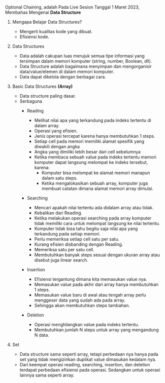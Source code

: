 Optional Chaining, adalah 
Pada Live Sesion Tanggal 1 Maret 2023, Membahas Mengenai **Data Structure**
1. Mengapa Belajar Data Structures?
    * Mengerti kualitas kode yang dibuat.
    * Efisiensi kode.

2. Data Structures
    * Data adalah cakupan luas merujuk semua tipe informasi yang tersimpan dalam memori komputer (string, number, Boolean, dll).
    * Data Structure adalah bagaimana menyimpan dan mengorganisir data/value/elemen di dalam memori komputer.
    * Data dapat dikelola dengan berbagai cara.

3. Basic Data Structures **(Array)**
    * Data structure paling dasar.
    * Serbaguna
        * Reading
            * Melihat nilai apa yang terkandung pada indeks tertentu di dalam array.
            * Operasi yang efisien.
            * Jenis operasi tercepat karena hanya membutuhkan 1 steps.
            * Setiap cell pada memori memiliki alamat spesifik yang diwakili dengan angka
            * Angka yang dimiliki lebih besar dari cell sebelumnya
            * Ketika membaca sebuah value pada indeks tertentu memori komputer dapat langsung melompat ke indeks tersebut, karena:
                * Komputer bisa melompat ke alamat memori manapun dalam satu steps.
                * Ketika mengalokasikan sebuah array, komputer juga membuat catatan dimana alamat memori array dimulai.

        * Searching
            * Mencari apakah nilai tertentu ada didalam array atau tidak.
            * Kebalikan dari Reading.
            * Ketika melakukan operasi searching pada array komputer tidak memiliki cara untuk melompat langsung ke nilai tertentu.
            * Komputer tidak bisa tahu begitu saja nilai apa yang terkandung pada setiap memori.
            * Perlu memeriksa setiap cell satu per satu.
            * Kurang efisien disbanding dengan Reading.
            * Memeriksa satu per satu cell.
            * Membutuhkan banyak steps sesuai dengan ukuran array atau disebut juga linear search.

        * Insertion
            * Efisiensi tergantung dimana kita memasukan value nya.
            * Memasukan value pada akhir dari array hanya membutuhkan 1 steps.
            * Memasukan value baru di awal atau tengah array perlu menggeser data yang sudah ada pada array.
            * Sehingga akan membutuhkan steps tambahan.

        * Deletion
            * Operasi menghilangkan value pada indeks tertentu.
            * Membutuhkan jumlah N steps untuk array yang mengandung N data.

2.	Set
    * Data structure sama seperti array, tetapi perbedaan nya hanya pada set yang tidak mengizinkan duplikat value dimasukan kedalam nya.
    * Dari keempat operasi reading, searching, insertion, dan deletion terdapat perbedaan efisiensi pada operasi. Sedangkan untuk operasi lainnya sama seperti array.
